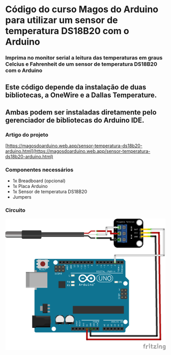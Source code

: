# Código do curso Magos do Arduino para utilizar um sensor de temperatura DS18B20 com o Arduino

### Imprima no monitor serial a leitura das temperaturas em graus Celcius e Fahrenheit de um sensor de temperatura DS18B20 com o Arduino


## Este código depende da instalação de duas bibliotecas, a OneWire e a Dallas Temperature.
## Ambas podem ser instaladas diretamente pelo gerenciador de bibliotecas do Arduino IDE.

### Artigo do projeto
[https://magosdoarduino.web.app/sensor-temperatura-ds18b20-arduino.html](https://magosdoarduino.web.app/sensor-temperatura-ds18b20-arduino.html)

### Componentes necessários
* 1x Breadboard (opcional)
* 1x Placa Arduino
* 1x Sensor de temperatura DS18B20
* Jumpers

### Circuito
![circuito](imagens/sensor-temperatura-ds18b20-circuito.png)
